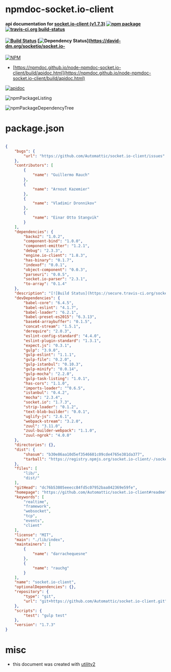 # npmdoc-socket.io-client

#### api documentation for  [socket.io-client (v1.7.3)](https://github.com/Automattic/socket.io-client#readme)  [![npm package](https://img.shields.io/npm/v/npmdoc-socket.io-client.svg?style=flat-square)](https://www.npmjs.org/package/npmdoc-socket.io-client) [![travis-ci.org build-status](https://api.travis-ci.org/npmdoc/node-npmdoc-socket.io-client.svg)](https://travis-ci.org/npmdoc/node-npmdoc-socket.io-client)

#### [![Build Status](https://secure.travis-ci.org/socketio/socket.io-client.svg?branch=master)](http://travis-ci.org/socketio/socket.io-client) [![Dependency Status](https://david-dm.org/socketio/socket.io-client.svg)](https://david-dm.org/socketio/socket.io-

[![NPM](https://nodei.co/npm/socket.io-client.png?downloads=true&downloadRank=true&stars=true)](https://www.npmjs.com/package/socket.io-client)

- [https://npmdoc.github.io/node-npmdoc-socket.io-client/build/apidoc.html](https://npmdoc.github.io/node-npmdoc-socket.io-client/build/apidoc.html)

[![apidoc](https://npmdoc.github.io/node-npmdoc-socket.io-client/build/screenCapture.buildCi.browser.%252Ftmp%252Fbuild%252Fapidoc.html.png)](https://npmdoc.github.io/node-npmdoc-socket.io-client/build/apidoc.html)

![npmPackageListing](https://npmdoc.github.io/node-npmdoc-socket.io-client/build/screenCapture.npmPackageListing.svg)

![npmPackageDependencyTree](https://npmdoc.github.io/node-npmdoc-socket.io-client/build/screenCapture.npmPackageDependencyTree.svg)



# package.json

```json

{
    "bugs": {
        "url": "https://github.com/Automattic/socket.io-client/issues"
    },
    "contributors": [
        {
            "name": "Guillermo Rauch"
        },
        {
            "name": "Arnout Kazemier"
        },
        {
            "name": "Vladimir Dronnikov"
        },
        {
            "name": "Einar Otto Stangvik"
        }
    ],
    "dependencies": {
        "backo2": "1.0.2",
        "component-bind": "1.0.0",
        "component-emitter": "1.2.1",
        "debug": "2.3.3",
        "engine.io-client": "1.8.3",
        "has-binary": "0.1.7",
        "indexof": "0.0.1",
        "object-component": "0.0.3",
        "parseuri": "0.0.5",
        "socket.io-parser": "2.3.1",
        "to-array": "0.1.4"
    },
    "description": "[![Build Status](https://secure.travis-ci.org/socketio/socket.io-client.svg?branch=master)](http://travis-ci.org/socketio/socket.io-client) [![Dependency Status](https://david-dm.org/socketio/socket.io-client.svg)](https://david-dm.org/socketio/socket.io-",
    "devDependencies": {
        "babel-core": "6.4.5",
        "babel-eslint": "4.1.7",
        "babel-loader": "6.2.1",
        "babel-preset-es2015": "6.3.13",
        "base64-arraybuffer": "0.1.5",
        "concat-stream": "1.5.1",
        "derequire": "2.0.3",
        "eslint-config-standard": "4.4.0",
        "eslint-plugin-standard": "1.3.1",
        "expect.js": "0.3.1",
        "gulp": "3.9.0",
        "gulp-eslint": "1.1.1",
        "gulp-file": "0.2.0",
        "gulp-istanbul": "0.10.3",
        "gulp-minify": "0.0.14",
        "gulp-mocha": "2.2.0",
        "gulp-task-listing": "1.0.1",
        "has-cors": "1.1.0",
        "imports-loader": "^0.6.5",
        "istanbul": "0.4.2",
        "mocha": "2.3.4",
        "socket.io": "1.7.3",
        "strip-loader": "0.1.2",
        "text-blob-builder": "0.0.1",
        "uglify-js": "2.6.1",
        "webpack-stream": "3.2.0",
        "zuul": "3.11.0",
        "zuul-builder-webpack": "1.1.0",
        "zuul-ngrok": "4.0.0"
    },
    "directories": {},
    "dist": {
        "shasum": "b30e86aa10d5ef3546601c09cde4765e381da377",
        "tarball": "https://registry.npmjs.org/socket.io-client/-/socket.io-client-1.7.3.tgz"
    },
    "files": [
        "lib/",
        "dist/"
    ],
    "gitHead": "dc76b53805eeecc84fd5c07952baa842369e59fe",
    "homepage": "https://github.com/Automattic/socket.io-client#readme",
    "keywords": [
        "realtime",
        "framework",
        "websocket",
        "tcp",
        "events",
        "client"
    ],
    "license": "MIT",
    "main": "./lib/index",
    "maintainers": [
        {
            "name": "darrachequesne"
        },
        {
            "name": "rauchg"
        }
    ],
    "name": "socket.io-client",
    "optionalDependencies": {},
    "repository": {
        "type": "git",
        "url": "git+https://github.com/Automattic/socket.io-client.git"
    },
    "scripts": {
        "test": "gulp test"
    },
    "version": "1.7.3"
}
```



# misc
- this document was created with [utility2](https://github.com/kaizhu256/node-utility2)
